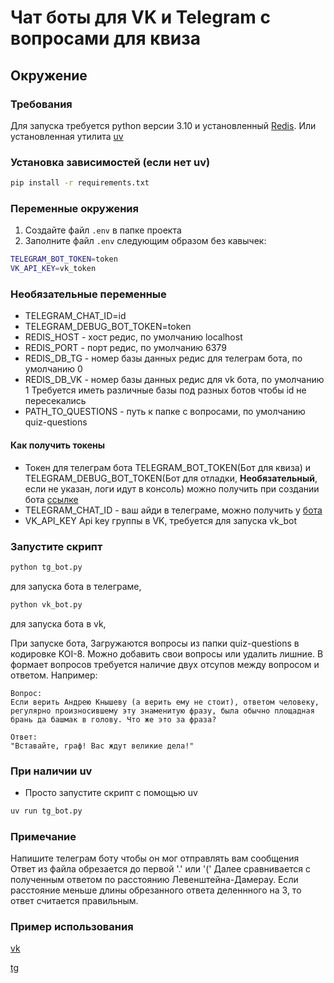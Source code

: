# Чат боты для VK и Telegram с вопросами для квиза



## Окружение
### Требования
Для запуска требуется python версии 3.10 и установленный [Redis](https://redis-docs.ru/operate/oss_and_stack/install/install-redis/). Или установленная утилита [uv](https://docs.astral.sh/uv/) 



### Установка зависимостей (если нет uv) 
```sh
pip install -r requirements.txt
```
### Переменные окружения

1. Создайте файл `.env` в папке проекта
2. Заполните файл `.env` следующим образом без кавычек:
```bash
TELEGRAM_BOT_TOKEN=token
VK_API_KEY=vk_token
```
### Необязательные переменные
* TELEGRAM_CHAT_ID=id
* TELEGRAM_DEBUG_BOT_TOKEN=token
* REDIS_HOST - хост редис, по умолчанию localhost
* REDIS_PORT - порт редис, по умолчанию 6379
* REDIS_DB_TG - номер базы данных редис для телеграм бота, по умолчанию 0
* REDIS_DB_VK - номер базы данных редис для vk бота, по умолчанию 1
Требуется иметь различные базы под разных ботов чтобы id не пересекались
* PATH_TO_QUESTIONS - путь к папке с вопросами, по умолчанию quiz-questions
#### Как получить токены

*  Токен для телеграм бота TELEGRAM_BOT_TOKEN(Бот для квиза) и TELEGRAM_DEBUG_BOT_TOKEN(Бот для отладки, **Необязательный**, если не указан, логи идут в консоль) можно получить при создании бота [ссылке](https://telegram.me/BotFather)
* TELEGRAM_CHAT_ID - ваш айди в телеграме, можно получить у [бота](https://telegram.me/userinfobot) 
* VK_API_KEY Api key группы в VK, требуется для запуска vk_bot


### Запустите скрипт 
```sh
python tg_bot.py 
```
для запуска бота в телеграме,
```sh
python vk_bot.py 
```
для запуска бота в vk,

При запуске бота, Загружаются вопросы из папки quiz-questions в кодировке KOI-8. Можно добавить свои вопросы или удалить лишние.
В формает вопросов требуется наличие двух отсупов между вопросом и ответом.
Например:
```
Вопрос:
Если верить Андрею Кнышеву (а верить ему не стоит), ответом человеку,
регулярно произносившему эту знаменитую фразу, была обычно площадная
брань да башмак в голову. Что же это за фраза?

Ответ:
"Вставайте, граф! Вас ждут великие дела!"

```
### При наличии uv
- Просто запустите скрипт с помощью uv 
```sh
uv run tg_bot.py 
```

### Примечание

  Напишите телеграм боту чтобы он мог отправлять вам сообщения
  Ответ из файла обрезается до первой '.' или '(' Далее сравнивается с полученным ответом по расстоянию Левенштейна-Дамерау. Если расстояние меньше длины обрезанного ответа деленнного на 3, то ответ считается правильным.
### Пример использования

[vk](https://vk.com/club230930753)

[tg](https://t.me/devman_quiz123_bot)

